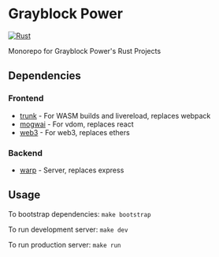 # Grayblock Power

[![Rust](https://github.com/Grayblock/grayblock-rs/actions/workflows/rust.yml/badge.svg)](https://github.com/Grayblock/grayblock-rs/actions/workflows/rust.yml)

Monorepo for Grayblock Power's Rust Projects

## Dependencies

### Frontend

- [trunk](https://docs.rs/crate/trunk) - For WASM builds and livereload, replaces webpack
- [mogwai](https://docs.rs/mogwai) - For vdom, replaces react
- [web3](https://docs.rs/web3) - For web3, replaces ethers

### Backend

- [warp](https://docs.rs/warp) - Server, replaces express

## Usage

To bootstrap dependencies: `make bootstrap`

To run development server: `make dev`

To run production server: `make run`
